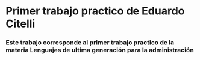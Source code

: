 # Primer trabajo practico de Eduardo Citelli

### Este trabajo corresponde al primer trabajo practico de la materia Lenguajes de ultima generación para la administración
